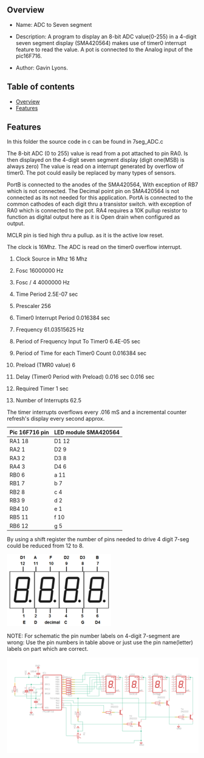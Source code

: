 
Overview
--------------------------------------------
* Name: ADC to Seven segment
* Description: A program to display an 8-bit ADC value(0-255) in a 4-digit seven segment display (SMA420564) makes use of timer0 interrupt feature to read the value. A pot is connected to the
Analog input of the pic16F716. 
  
* Author: Gavin Lyons.

Table of contents
---------------------------

  * [Overview](#overview)
  * [Features](#features)


Features
----------------------

In this folder the source code in c can be found in 7seg_ADC.c

The 8-bit ADC (0 to 255) value is read from a pot attached to pin RA0.
Is then displayed on the 4-digit seven segment display (digit one(MSB) is always zero)
The value is read on a interrupt generated by overflow of timer0.
The pot could easily be replaced by many types of sensors. 

PortB is connected to the anodes of the SMA420564,
With exception of RB7 which is not connected. 
The Decimal point pin on SMA420564 is not connected as its not needed for this application. 
PortA is connected to the common cathodes of each digit thru a transistor switch.
with exception of RA0 which is connected to the pot.
RA4 requires a 10K pullup resistor to function as digital output here
as it is Open drain when configured as output.

MCLR pin is tied high thru a pullup. as it is the active low reset. 

The clock is 16Mhz. The ADC is read on the timer0 overflow interrupt.

1. Clock Source in Mhz	16	Mhz			
2. Fosc   	16000000	Hz			
3. Fosc / 4	4000000	Hz			
4. Time Period	2.5E-07	sec			
5. Prescaler	256				
6. Timer0 Interrupt Period	0.016384	sec			
7. Frequency	61.03515625	Hz			
8. Period of Frequency Input To Timer0	6.4E-05	sec			
9. Period of Time for each Timer0 Count	0.016384	sec			
					
10. Preload (TMR0 value)	6				
11. Delay (Timer0 Period with Preload)	0.016	sec		0.016	sec
					
12. Required Timer	1	sec			
13. Number of Interrupts	62.5				

The timer interrupts overflows every .016 mS and a incremental counter refresh's display every second approx.


| Pic 16F716 pin  | LED module SMA420564 |
| ------ | ------ |
| RA1 18 | D1 12  |
| RA2 1| D2 9 |
| RA3 2 | D3 8 |
| RA4 3 | D4 6 |
| RB0 6| a 11 |  
| RB1 7| b 7 |
| RB2 8| c 4 |
| RB3 9| d 2|
| RB4 10| e 1 |
| RB5 11| f 10 |
| RB6 12| g 5 |

By using a shift register the number of pins needed to drive 4 digit 7-seg could be reduced from 12 to 8.
 

![PIC](https://github.com/gavinlyonsrepo/pic_16F716_projects/blob/master/images/7segpinout.png)


NOTE: For schematic the pin number labels on 4-digit 7-segment are wrong: Use the pin numbers in table above 
or just use the pin name(letter) labels on part which are correct.


![PIC](https://github.com/gavinlyonsrepo/pic_16F716_projects/blob/master/images/7segADC.png)

 
